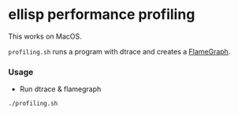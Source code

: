 # ellisp performance profiling

This works on MacOS.

`profiling.sh` runs a program with dtrace and creates a [FlameGraph](https://github.com/brendangregg/FlameGraph).

### Usage

* Run dtrace & flamegraph

```
./profiling.sh
```
